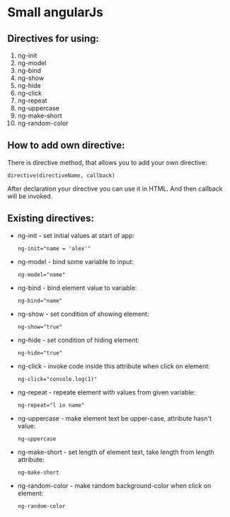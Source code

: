 <h1>Small angularJs</h1>

<h2>Directives for using:</h2>

<ol>
<li>ng-init</li>
<li>ng-model</li>
<li>ng-bind</li>
<li>ng-show</li>
<li>ng-hide</li>
<li>ng-click</li>
<li>ng-repeat</li>
<li>ng-uppercase</li>
<li>ng-make-short</li>
<li>ng-random-color</li>
</ol>

<h2>How to add own directive:</h2>

There is directive method, that allows you to add your own directive:

```directive(directiveName, callback)```

After declaration your directive you can use it in HTML. And then callback will be invoked.

<h2>Existing directives:</h2>

<ul>
<li>
ng-init - set initial values at start of app:

```ng-init="name = 'alex'" ```
</li>
<li>
ng-model - bind some variable to input:

```ng-model="name" ```
</li>
<li>
ng-bind - bind element value to variable:

```ng-bind="name" ```
</li>
<li>
ng-show - set condition of showing  element:

```ng-show="true" ```
</li>
<li>
ng-hide - set condition of hiding  element:

```ng-hide="true" ```
</li>
<li>
ng-click - invoke code inside this attribute when click on element:

```ng-click="console.log(1)" ```
</li>
<li>
ng-repeat - repeate element with values from given variable:

```ng-repeat="l in name" ```
</li>
<li>
ng-uppercase - make element text be upper-case, attribute hasn't value:

```ng-uppercase```
</li>
<li>
ng-make-short - set length of element text, take length from length attribute:

```ng-make-short```
</li>
<li>
ng-random-color - make random background-color  when click on element:

```ng-random-color```
</li>
</ul>